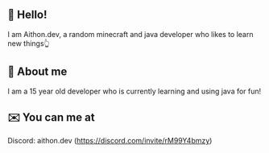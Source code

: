 
 ## 👀 Hello! 
 
 I am Aithon.dev, a random minecraft and java developer who likes to learn new things👆

 ## 📌 About me

 I am a 15 year old developer who is currently learning and using java for fun! 

 ## ✉️ You can me at

 Discord: aithon.dev (https://discord.com/invite/rM99Y4bmzy)



 

 
 
